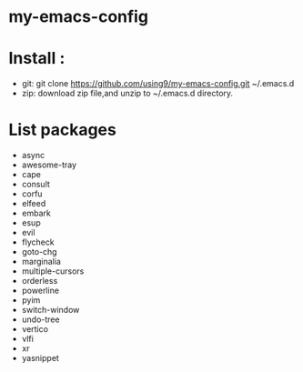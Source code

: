 # my-emacs-config


# Install :
  + git: git clone https://github.com/using9/my-emacs-config.git ~/.emacs.d
  + zip: download zip file,and unzip to ~/.emacs.d directory.

# List packages
  + async
  + awesome-tray
  + cape
  + consult
  + corfu
  + elfeed
  + embark
  + esup
  + evil
  + flycheck
  + goto-chg
  + marginalia
  + multiple-cursors
  + orderless
  + powerline
  + pyim
  + switch-window
  + undo-tree
  + vertico
  + vlfi
  + xr
  + yasnippet
